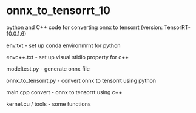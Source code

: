 # onnx_to_tensorrt_10
python and C++ code for converting onnx to tensorrt (version: TensorRT-10.0.1.6)


env.txt - set up conda environmrnt for python

envc++.txt - set up visual stidio property for c++

modeltest.py - generate onnx file

onnx_to_tensorrt.py - convert onnx to tensorrt using python

main.cpp convert - onnx to tensorrt using c++

kernel.cu / tools - some functions

